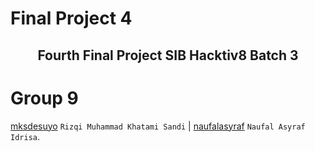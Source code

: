 # Final Project 4

<div align="center">
  <h2>Fourth Final Project SIB Hacktiv8 Batch 3</h2>
</div>

# Group 9

[mksdesuyo](https://github.com/mksdesuyo) `Rizqi Muhammad Khatami Sandi` | [naufalasyraf](https://github.com/naufalasyraf) `Naufal Asyraf Idrisa`.